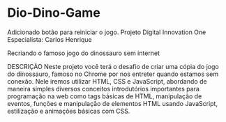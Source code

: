 # Dio-Dino-Game

Adicionado botão para reiniciar o jogo.
Projeto Digital Innovation One
Especialista: Carlos Henrique

Recriando o famoso jogo do dinossauro sem internet

DESCRIÇÃO
Neste projeto você terá o desafio de criar uma cópia do jogo do dinossauro, famoso no Chrome por nos entreter quando estamos sem conexão. Nele iremos utilizar HTML, CSS e JavaScript, abordando de maneira simples diversos conceitos introdutórios importantes para programação na web como tags básicas de HTML, manipulação de eventos, funções e manipulação de elementos HTML usando JavaScript, estilização e animações básicas com CSS.
